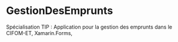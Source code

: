 # GestionDesEmprunts
Spécialisation TIP : Application pour la gestion des emprunts dans le CIFOM-ET, Xamarin.Forms, 
